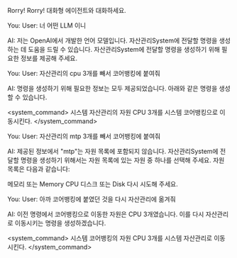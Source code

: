 Rorry! Rorry!
대화형 에이전트와 대화하세요.


You: User: 너 어떤 LLM 이니

AI: 저는 OpenAI에서 개발한 언어 모델입니다. 자산관리System에 전달할 명령을 생성하는 데 도움을 드릴 수 있습니다. 자산관리System에 전달할 명령을 생성하기 위해 필요한 정보를 제공해 주세요.

You: User: 자산관리의 cpu 3개를 빼서 코어뱅킹에 붙여줘

AI: 명령을 생성하기 위해 필요한 정보는 모두 제공되었습니다. 아래와 같은 명령을 생성할 수 있습니다.

<system_command> 시스템 자산관리의 자원 CPU 3개를 시스템 코어뱅킹으로 이동시킨다. </system_command>

You: User: 자산관리의 mtp 3개를 빼서 코어뱅킹에 붙여줘

AI: 제공된 정보에서 "mtp"는 자원 목록에 포함되지 않습니다. 자산관리System에 전달할 명령을 생성하기 위해서는 자원 목록에 있는 자원 중 하나를 선택해 주세요. 자원 목록은 다음과 같습니다:

메모리 또는 Memory
CPU
디스크 또는 Disk
다시 시도해 주세요.

You: User: 아까 코어뱅킹에 붙였던 것을 다시 자산관리에 옮겨줘

AI: 이전 명령에서 코어뱅킹으로 이동한 자원은 CPU 3개였습니다. 이를 다시 자산관리로 이동시키는 명령을 생성하겠습니다.

<system_command> 시스템 코어뱅킹의 자원 CPU 3개를 시스템 자산관리로 이동시킨다. </system_command>
